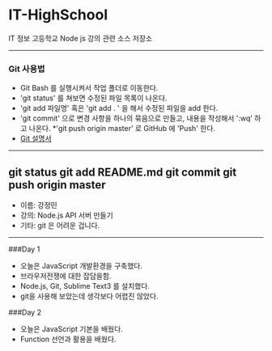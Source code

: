 # IT-HighSchool
IT 정보 고등학교 Node js 강의 관련 소스 저장소

---

### Git 사용법
* Git Bash 를 실행시켜서 작업 폴더로 이동한다.
* 'git status' 를 쳐보면 수정된 파일 목록이 나온다.
* 'git add 파일명' 혹은 'git add . ' 을 해서 수정된
파일을 add 한다.
* 'git commit' 으로 변경 사항을 하나의 묶음으로 만들고,
내용을 작성해서 ':wq' 하고 나온다.
*'git push origin master' 로 GitHub 에 'Push' 한다.
* [Git 설명서](https://marklodato.github.io/visual-git-guide/index-ko.html)

---

git status
git add README.md
git commit
git push origin master
---


* 이름: 강정민
* 강의: Node.js API 서버 만들기
* 기타: git 은 어려운 겁니다.
 
---

###Day 1
* 오늘은 JavaScript 개발환경을 구축했다.
* 브라우저전쟁에 대한 잡담을함.
* Node.js, Git, Sublime Text3 를 설치했다.
* git을 사용해 보았는데 생각보다 어렵진 않았다.


###Day 2
* 오늘은 JavaScript 기본을 배웠다.
* Function 선언과 활용을 배웠다.
